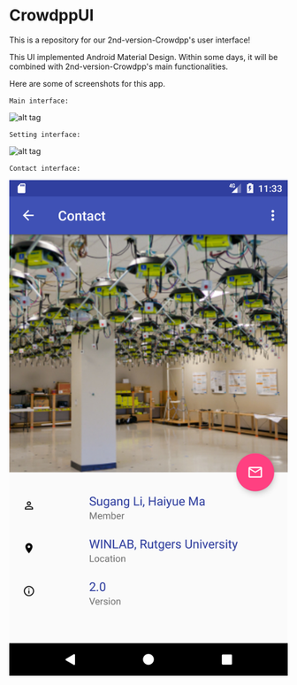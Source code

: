 # CrowdppUI
This is a repository for our 2nd-version-Crowdpp's user interface!

This UI implemented Android Material Design. Within some days, it will be combined with 2nd-version-Crowdpp's main functionalities.

Here are some of screenshots for this app.

``` 
Main interface:
````

![alt tag](app/src/main/res/drawable/Screenshot_1492103033.png)

``` 
Setting interface:
````

![alt tag](app/src/main/res/drawable/Screenshot_1492097607.png)

``` 
Contact interface:
````

![alt tag](app/src/main/res/drawable/Screenshot_1492097602.png)
